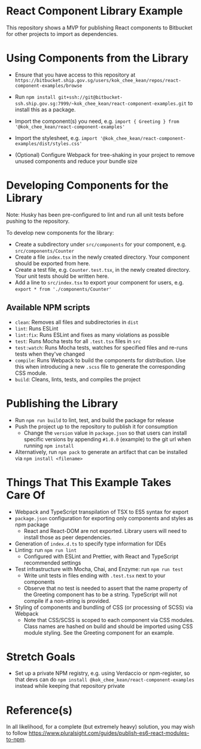 # React Component Library Example

This repository shows a MVP for publishing React components to Bitbucket for other projects to import as dependencies.

# Using Components from the Library

- Ensure that you have access to this repository at `https://bitbucket.ship.gov.sg/users/kok_chee_kean/repos/react-component-examples/browse`

- Run `npm install git+ssh://git@bitbucket-ssh.ship.gov.sg:7999/~kok_chee_kean/react-component-examples.git` to install this as a package.

- Import the component(s) you need, e.g. `import { Greeting } from '@kok_chee_kean/react-component-examples'`

- Import the stylesheet, e.g. `import '@kok_chee_kean/react-component-examples/dist/styles.css'`

- (Optional) Configure Webpack for tree-shaking in your project to remove unused components and reduce your bundle size

# Developing Components for the Library

Note: Husky has been pre-configured to lint and run all unit tests before pushing to the repository.

To develop new components for the library:
  - Create a subdirectory under `src/components` for your component, e.g. `src/components/Counter`
  - Create a file `index.tsx` in the newly created directory. Your component should be exported from here.
  - Create a test file, e.g. `Counter.test.tsx`, in the newly created directory. Your unit tests should be written here.
  - Add a line to `src/index.tsx` to export your component for users, e.g. `export * from './components/Counter'`

## Available NPM scripts

  - `clean`: Removes all files and subdirectories in `dist`
  - `lint`: Runs ESLint
  - `lint:fix`: Runs ESLint and fixes as many violations as possible
  - `test`: Runs Mocha tests for all `.test.tsx` files in `src`
  - `test:watch`: Runs Mocha tests, watches for specified files and re-runs tests when they've changed
  - `compile`: Runs Webpack to build the components for distribution. Use this when introducing a new `.scss` file to generate the corresponding CSS module.
  - `build`: Cleans, lints, tests, and compiles the project

# Publishing the Library

- Run `npm run build` to lint, test, and build the package for release
- Push the project up to the repository to publish it for consumption
  - Change the `version` value in `package.json` so that users can install specific versions by appending `#1.0.0` (example) to the git url when running `npm install`
- Alternatively, run `npm pack` to generate an artifact that can be installed via `npm install <filename>`

# Things That This Example Takes Care Of

- Webpack and TypeScript transpilation of TSX to ES5 syntax for export
- `package.json` configuration for exporting only components and styles as npm package
  - React and React-DOM are not exported. Library users will need to install those as peer dependencies.
- Generation of `index.d.ts` to specify type information for IDEs
- Linting: run `npm run lint`
  - Configured with ESLint and Prettier, with React and TypeScript recommended settings
- Test infrastructure with Mocha, Chai, and Enzyme: run `npm run test`
  - Write unit tests in files ending with `.test.tsx` next to your components
  - Observe that no test is needed to assert that the name property of the Greeting component has to be a string. TypeScript will not compile if a non-string is provided.
- Styling of components and bundling of CSS (or processing of SCSS) via Webpack
  - Note that CSS/SCSS is scoped to each component via CSS modules. Class names are hashed on build and should be imported using CSS module styling. See the Greeting component for an example.

# Stretch Goals

- Set up a private NPM registry, e.g. using Verdaccio or npm-register, so that devs can do `npm install @kok_chee_kean/react-component-examples` instead while keeping that repository private

# Reference(s)

In all likelihood, for a complete (but extremely heavy) solution, you may wish to follow https://www.pluralsight.com/guides/publish-es6-react-modules-to-npm.